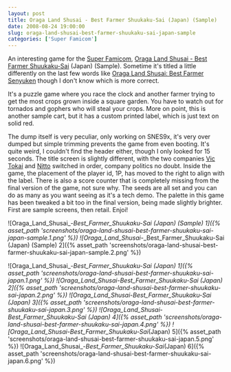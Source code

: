 ```yaml
---
layout: post
title: Oraga Land Shusai - Best Farmer Shuukaku-Sai (Japan) (Sample)
date: 2008-08-24 19:00:00
slug: oraga-land-shusai-best-farmer-shuukaku-sai-japan-sample
categories: ['Super Famicom']
---
```


An interesting game for the [Super Famicom](http://superfamicom.org/ "Super Famicom"), [Oraga Land Shusai - Best Farmer Shuukaku-Sai](http://superfamicom.org/info/oraga-land-shusai-best-farmer-senyuken/ "Oraga Land Shusai - Best Farmer Shuukaku-Sai") (Japan) (Sample). Sometime it's titled a little differently on the last few words like [Oraga Land Shusai: Best Farmer Senyuken](http://superfamicom.org/info/oraga-land-shusai-best-farmer-senyuken/ "Oraga Land Shusai: Best Farmer Senyuken") though I don't know which is more correct.

It's a puzzle game where you race the clock and another farmer trying to get the most crops grown inside a square garden. You have to watch out for tornados and gophers who will steal your crops. More on point, this is another sample cart, but it has a custom printed label, which is just text on solid red.

The dump itself is very peculiar, only working on SNES9x, it's very over dumped but simple trimming prevents the game from even booting. It's quite weird, I couldn't find the header either, though I only looked for 15 seconds. The title screen is slightly different, with the two companies [Vic Tokai](http://superfamicom.org/search-maker-english/vic+tokai/ "Vic Tokai") and [Nitto](http://superfamicom.org/ "Nitto") switched in order, company politics no doubt. Inside the game, the placement of the player id, 1P, has moved to the right to align with the label. There is also a score counter that is completely missing from the final version of the game, not sure why. The seeds are all set and you can do as many as you want seeing as it's a tech demo. The palette in this game has been tweaked a bit too in the final version, being made slightly brighter. First are sample screens, then retail. Enjoi!

![Oraga_Land_Shusai_-_Best_Farmer_Shuukaku-Sai (Japan) (Sample) 1]({% asset_path 'screenshots/oraga-land-shusai-best-farmer-shuukaku-sai-japan-sample.1.png' %})
![Oraga_Land_Shusai_-_Best_Farmer_Shuukaku-Sai (Japan) (Sample) 2]({% asset_path 'screenshots/oraga-land-shusai-best-farmer-shuukaku-sai-japan-sample.2.png' %})

![Oraga_Land_Shusai_-_Best_Farmer_Shuukaku-Sai (Japan) 1]({% asset_path 'screenshots/oraga-land-shusai-best-farmer-shuukaku-sai-japan.1.png' %})
![Oraga_Land_Shusai_-_Best_Farmer_Shuukaku-Sai (Japan) 2]({% asset_path 'screenshots/oraga-land-shusai-best-farmer-shuukaku-sai-japan.2.png' %})
![Oraga_Land_Shusai_-_Best_Farmer_Shuukaku-Sai (Japan) 3]({% asset_path 'screenshots/oraga-land-shusai-best-farmer-shuukaku-sai-japan.3.png' %})
![Oraga_Land_Shusai_-_Best_Farmer_Shuukaku-Sai (Japan) 4]({% asset_path 'screenshots/oraga-land-shusai-best-farmer-shuukaku-sai-japan.4.png' %})
![Oraga_Land_Shusai_-_Best_Farmer_Shuukaku-Sai_(Japan) 5]({% asset_path 'screenshots/oraga-land-shusai-best-farmer-shuukaku-sai-japan.5.png' %})
![Oraga_Land_Shusai_-_Best_Farmer_Shuukaku-Sai_(Japan) 6]({% asset_path 'screenshots/oraga-land-shusai-best-farmer-shuukaku-sai-japan.6.png' %})
